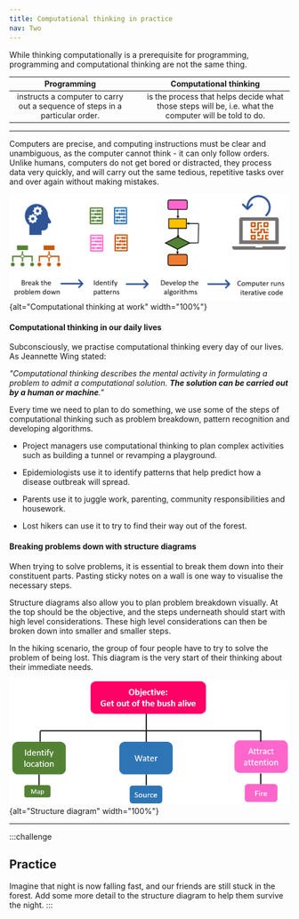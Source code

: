 ```yaml
---
title: Computational thinking in practice
nav: Two
---
```


While thinking computationally is a prerequisite for programming, programming and computational thinking are not the same thing.

| **Programming** | &nbsp; |  **Computational thinking** |
| :---: | :---: | :---: | 
| instructs a computer to carry out a sequence of steps in a particular order. | &nbsp; | is the process that helps decide what those steps will be, i.e.  what the computer will be told to do. |      

------

Computers are precise, and computing instructions must be clear and unambiguous, as the computer cannot think - it can only follow orders. Unlike humans, computers do not get bored or distracted, they process data very quickly, and will carry out the same tedious, repetitive tasks over and over again without making mistakes.

![The computational thinking process in action](fig/proc-diagram.png){alt="Computational thinking at work" width="100%"}

#### Computational thinking in our daily lives

Subconsciously, we practise computational thinking every day of our lives. As Jeannette Wing stated: 

*"Computational thinking describes the mental activity in formulating a problem to admit a computational solution. **The solution can be carried out by a human or machine**."*

Every time we need to plan to do something, we use some of the steps of computational thinking such as problem breakdown, pattern recognition and developing algorithms. 

- Project managers use computational thinking to plan complex activities such as building a tunnel or revamping a playground. 

- Epidemiologists use it to identify patterns that help predict how a disease outbreak will spread. 

- Parents use it to juggle work, parenting, community responsibilities and housework.

- Lost hikers can use it to try to find their way out of the forest.

#### Breaking problems down with structure diagrams

When trying to solve problems, it is essential to break them down into their constituent parts. Pasting sticky notes on a wall is one way to visualise the necessary steps. 

Structure diagrams also allow you to plan problem breakdown visually. At the top should be the objective, and the steps underneath should start with high level considerations. These high level considerations can then be broken down into smaller and smaller steps.

In the hiking scenario, the group of four people have to try to solve the problem of being lost. This diagram is the very start of their thinking about their immediate needs. 

![Basic Structure Diagram](fig/structure.png){alt="Structure diagram" width="100%"}

---------

:::challenge
## Practice

Imagine that night is now falling fast, and our friends are still stuck in the forest. Add some more detail to the structure diagram to help them survive the night.
:::
